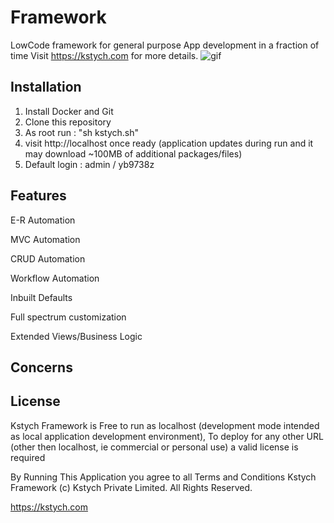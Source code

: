 # Framework
LowCode framework for general purpose App development in a fraction of time
Visit https://kstych.com for more details.
![gif](https://kstych.com/custom/kstych.com/images/bg.gif)

## Installation
1. Install Docker and Git
2. Clone this repository
3. As root run : "sh kstych.sh"
4. visit http://localhost once ready (application updates during run and it may download ~100MB of additional packages/files)
5. Default login : admin / yb9738z

## Features
E-R Automation

MVC Automation

CRUD Automation

Workflow Automation

Inbuilt Defaults

Full spectrum customization

Extended Views/Business Logic



## Concerns



## License
Kstych Framework is Free to run as localhost (development mode intended as local application development environment), To deploy for any other URL (other then localhost, ie commercial or personal use) a valid license is required

By Running This Application you agree to all Terms and Conditions
Kstych Framework (c) Kstych Private Limited. All Rights Reserved.

https://kstych.com


